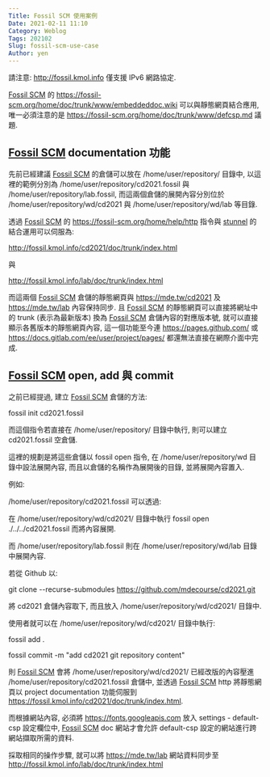 ```yaml
---
Title: Fossil SCM 使用案例
Date: 2021-02-11 11:10
Category: Weblog
Tags: 202102
Slug: fossil-scm-use-case
Author: yen
---
```


請注意: <http://fossil.kmol.info> 僅支援 IPv6 網路協定.

[Fossil SCM] 的 <https://fossil-scm.org/home/doc/trunk/www/embeddeddoc.wiki> 可以與靜態網頁結合應用, 唯一必須注意的是 <https://fossil-scm.org/home/doc/trunk/www/defcsp.md> 議題.

[Fossil SCM]: https://www.fossil-scm.org

<!-- PELICAN_END_SUMMARY -->

[Fossil SCM] documentation 功能
----
先前已經建議 [Fossil SCM] 的倉儲可以放在 /home/user/repository/ 目錄中, 以這裡的範例分別為 /home/user/repository/cd2021.fossil 與 /home/user/repository/lab.fossil, 而這兩個倉儲的展開內容分別位於 /home/user/repository/wd/cd2021 與 /home/user/repository/wd/lab 等目錄.

透過 [Fossil SCM] 的 <https://fossil-scm.org/home/help/http> 指令與 [stunnel] 的結合運用可以伺服為:

<http://fossil.kmol.info/cd2021/doc/trunk/index.html>

與

<http://fossil.kmol.info/lab/doc/trunk/index.html>

而這兩個 [Fossil SCM] 倉儲的靜態網頁與 <https://mde.tw/cd2021> 及 <https://mde.tw/lab> 內容保持同步. 且 [Fossil SCM] 的靜態網頁可以直接將網址中的 trunk (表示為最新版本) 換為 [Fossil SCM] 倉儲內容的對應版本號, 就可以直接顯示各舊版本的靜態網頁內容, 這一個功能至今連 <https://pages.github.com/> 或 <https://docs.gitlab.com/ee/user/project/pages/> 都還無法直接在網際介面中完成.

[Fossil SCM] open, add 與 commit
----

之前已經提過, 建立 [Fossil SCM] 倉儲的方法:

fossil init cd2021.fossil

而這個指令若直接在 /home/user/repository/ 目錄中執行, 則可以建立 cd2021.fossil 空倉儲.

這裡的規劃是將這些倉儲以 fossil open 指令, 在 /home/user/repository/wd 目錄中設法展開內容, 而且以倉儲的名稱作為展開後的目錄, 並將展開內容置入.

例如:

/home/user/repository/cd2021.fossil 可以透過:

在 /home/user/repository/wd/cd2021/ 目錄中執行 fossil open ./../../cd2021.fossil 而將內容展開.

而 /home/user/repository/lab.fossil 則在 /home/user/repository/wd/lab 目錄中展開內容.

若從 Github 以:

git clone --recurse-submodules https://github.com/mdecourse/cd2021.git 

將 cd2021 倉儲內容取下, 而且放入 /home/user/repository/wd/cd2021/ 目錄中.

使用者就可以在 /home/user/repository/wd/cd2021/ 目錄中執行:

fossil add .

fossil commit -m "add cd2021 git repository content"

則 [Fossil SCM] 會將 /home/user/repository/wd/cd2021/ 已經改版的內容壓進 /home/user/repository/cd2021.fossil 倉儲中, 並透過 [Fossil SCM] http 將靜態網頁以 project documentation 功能伺服到 <https://fossil.kmol.info/cd2021/doc/trunk/index.html>.

而根據網站內容, 必須將 https://fonts.googleapis.com 放入 settings - default-csp 設定欄位中, [Fossil SCM] doc 網站才會允許 default-csp 設定的網站進行跨網站擷取所需的資料.

採取相同的操作步驟, 就可以將 <https://mde.tw/lab> 網站資料同步至 <http://fossil.kmol.info/lab/doc/trunk/index.html>

[stunnel]: https://www.stunnel.org/
